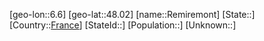 ﻿---
location: [48.02,6.6]
type: City
tags:
- geo/City


SpocWebEntityId: 33702
isDeleted: false
confidential: public

---
[geo-lon::6.6]
[geo-lat::48.02]
[name::Remiremont]
[State::]
[Country::[France](geo/Continent/Europe/France.md)]
[StateId::]
[Population::]
[Unknown::]

